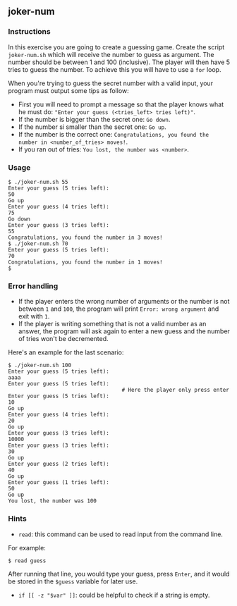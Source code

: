 ## joker-num

### Instructions

In this exercise you are going to create a guessing game.
Create the script `joker-num.sh` which will receive the number to guess as argument. The number should be between 1 and 100 (inclusive). The player will then have 5 tries to guess the number.
To achieve this you will have to use a `for` loop.

When you're trying to guess the secret number with a valid input, your program must output some tips as follow:

- First you will need to prompt a message so that the player knows what he must do: `"Enter your guess (<tries_left> tries left)"`.
- If the number is bigger than the secret one: `Go down`.
- If the number si smaller than the secret one: `Go up`.
- If the number is the correct one: `Congratulations, you found the number in <number_of_tries> moves!`.
- If you ran out of tries: `You lost, the number was <number>`.

### Usage

```console
$ ./joker-num.sh 55
Enter your guess (5 tries left):
50
Go up
Enter your guess (4 tries left):
75
Go down
Enter your guess (3 tries left):
55
Congratulations, you found the number in 3 moves!
$ ./joker-num.sh 70
Enter your guess (5 tries left):
70
Congratulations, you found the number in 1 moves!
$
```

### Error handling

- If the player enters the wrong number of arguments or the number is not between `1` and `100`, the program will print `Error: wrong argument` and exit with `1`.
- If the player is writing something that is not a valid number as an answer, the program will ask again to enter a new guess and the number of tries won't be decremented.

Here's an example for the last scenario:

```console
$ ./joker-num.sh 100
Enter your guess (5 tries left):
aaaa
Enter your guess (5 tries left):
                                    # Here the player only press enter
Enter your guess (5 tries left):
10
Go up
Enter your guess (4 tries left):
20
Go up
Enter your guess (3 tries left):
10000
Enter your guess (3 tries left):
30
Go up
Enter your guess (2 tries left):
40
Go up
Enter your guess (1 tries left):
50
Go up
You lost, the number was 100
```

### Hints

- `read`: this command can be used to read input from the command line.

For example:

```console
$ read guess
```

After running that line, you would type your guess, press `Enter`, and it would be stored in the `$guess` variable for later use.

- `if [[ -z "$var" ]]`: could be helpful to check if a string is empty.
